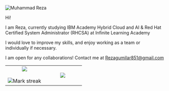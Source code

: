 ![Muhammad Reza](https://cardivo.vercel.app/api?name=Muhammad%20Reza&description=Hi,%20i%27m%20a%20Front-End%20Web%20Developer%20and%20i%27m%2022%20y.o.%20Nice%20to%20meet%20you%20%F0%9F%91%8B&image=https://i.postimg.cc/yYRBSyCd/Whats-App-Image-2020-09-15-at-14-51-54.jpg=4&backgroundColor=%23ecf0f1&instagram=muhammadreza851&github=rezagumilar158&twitter=muhammadreza851&pattern=leaf&colorPattern=%23eaeaea)

Hi!

I am Reza, currently studying IBM Academy Hybrid Cloud and AI & Red Hat Certified System Administrator (RHCSA) at Infinite Learning Academy 

I would love to improve my skills, and enjoy working as a team or individually if necessary.

I am open for any collaborations! Contact me at Rezagumilar851@gmail.com


<table border="0" align="center">
<tr border="0">
<td width="50%" align="center">
  
  <img  align="center"  src="https://github-readme-stats.vercel.app/api?username=rezagumilar158&show_icons=true&theme=radical" />
  <br></br> 
  <img  title="🔥 Get streak stats for your profile at git.io/streak-stats" alt="Mark streak" src="https://github-readme-streak-stats.herokuapp.com?user=rezagumilar158&theme=tokyonight" />



<td width="50%" align="center">

  <img align="center" src="https://github-readme-stats.vercel.app/api?username=rezagumilar158&show_icons=true&hide=contribs,prs&cache_seconds=86400&theme=tokyonight"/>
  
  </td>
</tr>
</table>
